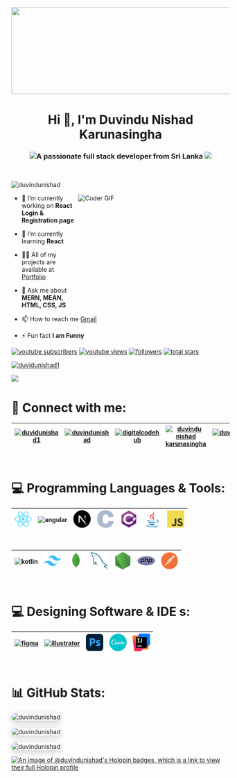 <img  height="200px" width="1000px" src="https://www.audienceplanet.com/root/template/1//images/web-development.gif">
<h1 align="center">Hi 👋, I'm Duvindu Nishad Karunasingha</h1>

<h3 align="center"><img src="https://media.giphy.com/media/VgCDAzcKvsR6OM0uWg/giphy.gif" width="50" />A passionate full stack developer from Sri Lanka <img src="https://media.giphy.com/media/VgCDAzcKvsR6OM0uWg/giphy.gif" width="50"" />
</h3> 
<br>

<p align="left"> <img src="https://komarev.com/ghpvc/?username=duvindunishad&label=Profile%20views&color=0e75b6&style=flat" alt="duvindunishad" /> </p>

<img alt="Coder GIF" align="right" height=250 width=350 src="https://images.squarespace-cdn.com/content/v1/5769fc401b631bab1addb2ab/1541580611624-TE64QGKRJG8SWAIUS7NS/ke17ZwdGBToddI8pDm48kPoswlzjSVMM-SxOp7CV59BZw-zPPgdn4jUwVcJE1ZvWQUxwkmyExglNqGp0IvTJZamWLI2zvYWH8K3-s_4yszcp2ryTI0HqTOaaUohrI8PI6FXy8c9PWtBlqAVlUS5izpdcIXDZqDYvprRqZ29Pw0o/coding-freak.gif" />

  

- 🔭 I’m currently working on **React Login & Registration page**

- 🌱 I’m currently learning **React**

- 👨‍💻 All of my projects are available at [Portfolio](https://duvindunishad.github.io/my-portfoliosite/)

- 💬 Ask me about **MERN, MEAN, HTML, CSS, JS**

- 📫 How to reach me [Gmail](mailto:duvindunishad@gmail.com)

- ⚡ Fun fact **I am Funny**

<p align="left">
      <a href="https://www.youtube.com/@digitalcodehub?sub_confirmation=1">
         <img alt="youtube subscribers" title="Subscribe to my YouTube channel" src="https://custom-icon-badges.demolab.com/youtube/channel/subscribers/UCfW2EtPPSAeR_-b7U1LhbbA?color=%23E05D44&label=SUBSCRIBE&logo=video&logoColor=white&style=for-the-badge&labelColor=CE4630%22"/></a> 
      <a href="https://www.youtube.com/@digitalcodehub">
         <img alt="youtube views" title="YouTube views" src="https://custom-icon-badges.demolab.com/youtube/channel/views/UCfW2EtPPSAeR_-b7U1LhbbA?color=%23E1AD0E&logo=eye&logoColor=white&style=for-the-badge&labelColor=C79600"/></a> 
      <a href="https://github.com/duvindunishad?tab=followers">
         <img alt="followers" title="Follow me on Github" src="https://custom-icon-badges.demolab.com/github/followers/duvindunishad?color=236ad3&labelColor=1155ba&style=for-the-badge&logo=person-add&label=Follow&logoColor=white"/></a>
      <a href="https://github.com/duvindunishad?tab=repositories&sort=stargazers">
         <img alt="total stars" title="Total stars on GitHub" src="https://custom-icon-badges.demolab.com/github/stars/duvindunishad?color=55960c&style=for-the-badge&labelColor=488207&logo=star"/></a>
   </p>

<p align="left"> <a href="https://twitter.com/duvidunishad1" target="blank"><img src="https://img.shields.io/twitter/follow/duvidunishad1?logo=twitter&style=for-the-badge" alt="duvidunishad1" /></a> </p>

[<img src="https://custom-icon-badges.demolab.com/badge/-Subscribe%20For%20More-red?style=for-the-badge&logo=video&logoColor=white"/>](https://www.youtube.com/@digitalcodehub?sub_confirmation=1)

<h1 align="left">📲 Connect with me:</h1>

| <a href="https://twitter.com/duvidunishad1" target="blank"><img align="center" src="https://raw.githubusercontent.com/rahuldkjain/github-profile-readme-generator/master/src/images/icons/Social/twitter.svg" alt="duvidunishad1" height="40" width="40" /></a> | <a href="https://linkedin.com/in/duvindunishad" target="blank"><img align="center" src="https://raw.githubusercontent.com/rahuldkjain/github-profile-readme-generator/master/src/images/icons/Social/linked-in-alt.svg" alt="duvindunishad" height="40" width="40" /></a> | <a href="https://stackoverflow.com/users/digitalcodehub" target="blank"><img align="center" src="https://raw.githubusercontent.com/rahuldkjain/github-profile-readme-generator/master/src/images/icons/Social/stack-overflow.svg" alt="digitalcodehub" height="40" width="40" /></a> | <a href="https://fb.com/duvindu nishad karunasingha" target="blank"><img align="center" src="https://raw.githubusercontent.com/rahuldkjain/github-profile-readme-generator/master/src/images/icons/Social/facebook.svg" alt="duvindu nishad karunasingha" height="40" width="40" /></a> | <a href="https://instagram.com/duvindunishad" target="blank"><img align="center" src="https://raw.githubusercontent.com/rahuldkjain/github-profile-readme-generator/master/src/images/icons/Social/instagram.svg" alt="duvindunishad" height="40" width="40" /></a> | <a href="https://www.youtube.com/c/digitalcodehub" target="blank"><img align="center" src="https://raw.githubusercontent.com/rahuldkjain/github-profile-readme-generator/master/src/images/icons/Social/youtube.svg" alt="digitalcodehub" height="40" width="40" /></a> |
|:-:|:-:|:-:|:-:|:-:|:-:|

<br>

<h1 align="left">💻 Programming Languages & Tools: </h1>

| <img src="https://github.com/devicons/devicon/blob/master/icons/react/react-original.svg" alt="react" width="40" height="40"/>| <img src="https://angular.io/assets/images/logos/angular/angular.svg" alt="angular" width="40" height="40"/> | <img src="https://github.com/devicons/devicon/blob/master/icons/nextjs/nextjs-original.svg" alt="nextjs" width="40" height="40"/> | <img src="https://raw.githubusercontent.com/devicons/devicon/master/icons/c/c-original.svg" alt="c" width="40" height="40"/> | <img src="https://raw.githubusercontent.com/devicons/devicon/master/icons/csharp/csharp-original.svg" alt="csharp" width="40" height="40"/> | <img src="https://raw.githubusercontent.com/devicons/devicon/master/icons/java/java-original.svg" alt="java" width="40" height="40"/>| <img src="https://raw.githubusercontent.com/devicons/devicon/master/icons/javascript/javascript-original.svg" alt="javascript" width="40" height="40"/>
|:-:|:-:|:-:|:-:|:-:|:-:|:-:|

<br>

| <img src="https://www.vectorlogo.zone/logos/kotlinlang/kotlinlang-icon.svg" alt="kotlin" width="40" height="40"/> | <img src="https://github.com/devicons/devicon/blob/master/icons/tailwindcss/tailwindcss-original.svg" width="40" height="40"/> | <img src="https://github.com/devicons/devicon/blob/master/icons/mongodb/mongodb-original.svg" alt="mongodb" width="40" height="40"/> | <img src="https://github.com/devicons/devicon/blob/master/icons/mysql/mysql-original.svg" alt="mysql" width="40" height="40"/> | <img src="https://github.com/devicons/devicon/blob/master/icons/nodejs/nodejs-original.svg" alt="nodejs" width="40" height="40"/> | <img src="https://raw.githubusercontent.com/devicons/devicon/master/icons/php/php-original.svg" alt="php" width="40" height="40"/> | <img src="https://github.com/devicons/devicon/blob/master/icons/postman/postman-original.svg" width="40" height="40"/>
|:-:|:-:|:-:|:-:|:-:|:-:|:-:|

<br>

<h1 align="left">💻 Designing Software & IDE s: </h1>

| <a href="https://www.figma.com/" target="_blank" rel="noreferrer"> <img src="https://www.vectorlogo.zone/logos/figma/figma-icon.svg" alt="figma" width="40" height="40"/> </a> | <a href="https://www.adobe.com/in/products/illustrator.html" target="_blank" rel="noreferrer"> <img src="https://www.vectorlogo.zone/logos/adobe_illustrator/adobe_illustrator-icon.svg" alt="illustrator" width="40" height="40"/> </a> | <a href="https://www.photoshop.com/en" target="_blank" rel="noreferrer"> <img src="https://github.com/devicons/devicon/blob/master/icons/photoshop/photoshop-original.svg" alt="photoshop" width="40" height="40"/> </a> | <a href="https://www.adobe.com/products/xd.html" target="_blank" rel="noreferrer"> <img src="https://github.com/devicons/devicon/blob/master/icons/canva/canva-original.svg" alt="xd" width="40" height="40"/> </a> | <a href="https://github.com/devicons/devicon/blob/master/icons/vscode/vscode-original.svg" target="_blank" rel="vscode"> <img src="https://github.com/devicons/devicon/blob/master/icons/intellij/intellij-original.svg" alt="intellij" width="40" height="40"/> </a>|
|:-:|:-:|:-:|:-:|:-:|

<br>
<h1 align="left">📊 GitHub Stats:</h1>
<!-- Language Stats Card -->
<div align="left">
    <img src="https://github-readme-stats.vercel.app/api/top-langs?username=duvindunishad&show_icons=true&locale=en&layout=compact" 
         alt="duvindunishad" 
         style="border-radius: 10px; box-shadow: 0px 4px 15px rgba(0, 0, 0, 0.2); transition: transform 0.2s ease-in-out;" 
         onmouseover="this.style.transform='scale(1.05)';" 
         onmouseout="this.style.transform='scale(1)';"/>
</div>

<br>

<!-- Overall GitHub Stats Card -->
<div align="left">
    <img src="https://github-readme-stats.vercel.app/api?username=duvindunishad&show_icons=true&locale=en" 
         alt="duvindunishad" 
         style="border-radius: 10px; box-shadow: 0px 4px 15px rgba(0, 0, 0, 0.2); transition: transform 0.2s ease-in-out;" 
         onmouseover="this.style.transform='scale(1.05)';" 
         onmouseout="this.style.transform='scale(1)';"/>
</div>

<br>

<!-- GitHub Streak Stats Card -->
<div align="left">
    <img src="https://github-readme-streak-stats.herokuapp.com/?user=duvindunishad&" 
         alt="duvindunishad" 
         style="border-radius: 10px; box-shadow: 0px 4px 15px rgba(0, 0, 0, 0.2); transition: transform 0.2s ease-in-out;" 
         onmouseover="this.style.transform='scale(1.05)';" 
         onmouseout="this.style.transform='scale(1)';"/>
</div>

[![An image of @duvindunishad's Holopin badges, which is a link to view their full Holopin profile](https://holopin.me/duvindunishad)](https://holopin.io/@duvindunishad)
